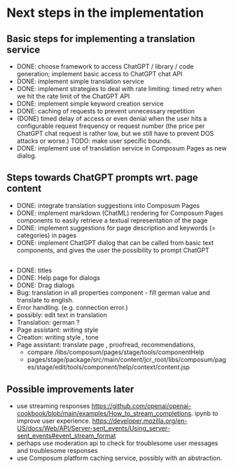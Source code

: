 # Next steps in the implementation

## Basic steps for implementing a translation service

- DONE: choose framework to access ChatGPT / library / code generation; implement basic access to ChatGPT chat API
- DONE: implement simple translation service
- DONE: implement strategies to deal with rate limiting: timed retry when we hit the rate limit of the ChatGPT API
- DONE: implement simple keyword creation service
- DONE: caching of requests to prevent unnecessary repetition
- (DONE) timed delay of access or even denial when the user hits a configurable request frequency or request number (the
  price per ChatGPT chat request is rather low, but we still have to prevent DOS attacks or worse.) TODO: make user 
  specific bounds.
- DONE: implement use of translation service in Composum Pages as new dialog.

## Steps towards ChatGPT prompts wrt. page content

- DONE: integrate translation suggestions into Composum Pages
- DONE: implement markdown (ChatML) rendering for Composum Pages components to easily retrieve a textual 
  representation of the page
- DONE: implement suggestions for page description and keywords (= categories) in pages
- DONE: implement ChatGPT dialog that can be called from basic text components, and gives the user the possibility to
  prompt ChatGPT

##
- DONE: titles
- DONE: Help page for dialogs
- DONE: Drag dialogs
- Bug: translation in all properties component - fill german value and translate to english.
- Error handling. (e.g. connection error.)
- possibly: edit text in translation
- Translation: german ?
- Page assistant: writing style
- Creation: writing style , tone
- Page assistant: translate page , proofread, recommendations, 
  - compare /libs/composum/pages/stage/tools/componentHelp 
  - pages/stage/package/src/main/content/jcr_root/libs/composum/pages/stage/edit/tools/component/help/context/content.jsp

## Possible improvements later

- use streaming responses https://github.com/openai/openai-cookbook/blob/main/examples/How_to_stream_completions.
  ipynb to improve user
  experience. https://developer.mozilla.org/en-US/docs/Web/API/Server-sent_events/Using_server-sent_events#event_stream_format
- perhaps use moderation api to check for troublesome user messages and troublesome responses
- use Composum platform caching service, possibly with an abstraction.
